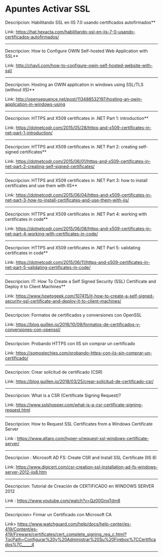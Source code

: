 # Apuntes Activar SSL

Descripcion: Habilitando SSL en IIS 7.0 usando certificados autofirmados**

Link: https://hat.hexacta.com/habilitando-ssl-en-iis-7-0-usando-certificados-autofirmados/

____

Descripcion: How to Configure OWIN Self-hosted Web Application with SSL**

Link: http://chavli.com/how-to-configure-owin-self-hosted-website-with-ssl/

____

Descripcion: Hosting an OWIN application in windows using SSL/TLS (without IIS)**

Link: http://opensequence.net/post/113488532197/hosting-an-owin-application-in-windows-using

____

Descripcion: HTTPS and X509 certificates in .NET Part 1: introduction**

Link: https://dotnetcodr.com/2015/05/28/https-and-x509-certificates-in-net-part-1-introduction/

____

Descripcion: HTTPS and X509 certificates in .NET Part 2: creating self-signed certificates**

Link: https://dotnetcodr.com/2015/06/01/https-and-x509-certificates-in-net-part-2-creating-self-signed-certificates/

____

Descripcion: HTTPS and X509 certificates in .NET Part 3: how to install certificates and use them with IIS**

Link: https://dotnetcodr.com/2015/06/04/https-and-x509-certificates-in-net-part-3-how-to-install-certificates-and-use-them-with-iis/

____

Descripcion: HTTPS and X509 certificates in .NET Part 4: working with certificates in code**

Link: https://dotnetcodr.com/2015/06/08/https-and-x509-certificates-in-net-part-4-working-with-certificates-in-code/

____

Descripcion: HTTPS and X509 certificates in .NET Part 5: validating certificates in code**

Link: https://dotnetcodr.com/2015/06/11/https-and-x509-certificates-in-net-part-5-validating-certificates-in-code/

____

Descripcion: IT: How To Create a Self Signed Security (SSL) Certificate and Deploy it to Client Machines**

Link: https://www.howtogeek.com/107415/it-how-to-create-a-self-signed-security-ssl-certificate-and-deploy-it-to-client-machines/

____

Descripcion: Formatos de certificados y conversiones con OpenSSL

Link: https://blog.guillen.io/2016/10/09/formatos-de-certificados-y-conversiones-con-openssl/

___

Descripcion: Probando HTTPS con IIS sin comprar un certificado

Link: https://somostechies.com/probando-https-con-iis-sin-comprar-un-certificado/

___

Descripcion: Crear solicitud de certificado (CSR)

Link: https://blog.guillen.io/2018/03/25/crear-solicitud-de-certificado-csr/

___

Descripcion: What is a CSR (Certificate Signing Request)?

Link: https://www.sslshopper.com/what-is-a-csr-certificate-signing-request.html

___

Descripcion: How to Request SSL Certificates from a Windows Certificate Server

Link : https://www.altaro.com/hyper-v/request-ssl-windows-certificate-server/

___

Descripcion : Microsoft AD FS: Create CSR and Install SSL Certificate (IIS 8)

Link: https://www.digicert.com/csr-creation-ssl-installation-ad-fs-windows-server-2012-iis8.htm

___

Descripcion: Tutorial de Creación de CERTIFICADO en WINDOWS SERVER 2012

Link : https://www.youtube.com/watch?v=Qz00GnqTdm8

___

Descripcion> Firmar un Certificado con Microsoft CA

Link> https://www.watchguard.com/help/docs/help-center/es-419/Content/es-419/Fireware/certificates/cert_complete_signing_req_c.html?TocPath=Configurar%20y%20Administrar%20Su%20Firebox%7CCertificados%7C_____4

___






